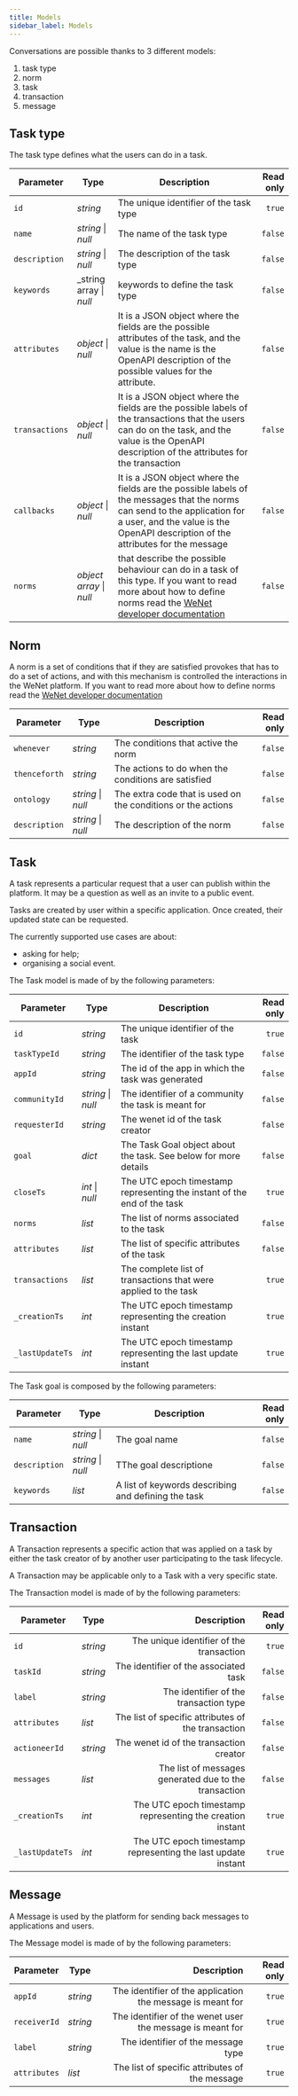 ```yaml
---
title: Models
sidebar_label: Models
---
```


Conversations are possible thanks to 3 different models:

1. task type
2. norm
3. task
4. transaction
5. message

## Task type


The task type defines what the users can do in a task.

| Parameter | Type | Description | Read only |
| ------------- | ---- | ----------- | -----: |
| `id` | _string_ | The unique identifier of the task type | `true` |
| `name` | _string_ \| _null_ | The name of the task type | `false` |
| `description` | _string_ \| _null_ | The description of the task type | `false` |
| `keywords` | _string array \| _null_ | keywords to define the task type | `false` |
| `attributes` | _object_ \| _null_ | It is a JSON object where the fields are the possible attributes of the task, and the value is the name is the OpenAPI description of the possible values for the attribute. | `false` |
| `transactions` | _object_ \| _null_ | It is a JSON object where the fields are the possible labels of the transactions that the users can do on the task, and the value is the OpenAPI description of the attributes for the transaction | `false` |
| `callbacks` | _object_ \| _null_ | It is a JSON object where the fields are the possible labels of the messages that the norms can send to the application for a user, and the value is the OpenAPI description of the attributes for the message | `false` |
| `norms` | _object array_ \| _null_ | that describe the possible behaviour can do in a task of this type. If you want to read more about how to define norms read the [WeNet developer documentation](https://internetofus.github.io/developer/docs/tech/conversation/norms) | `false` |

## Norm

A norm is a set of conditions that if they are satisfied provokes that has to do a set of actions, and with this mechanism is controlled the interactions in the WeNet platform.
If you want to read more about how to define norms read the [WeNet developer documentation](https://internetofus.github.io/developer/docs/tech/conversation/norms)

| Parameter | Type | Description | Read only |
| ------------- | ---- | ----------- | -----: |
| `whenever` | _string_  | The conditions that active the norm | `false` |
| `thenceforth` | _string_ | The actions to do when the conditions are satisfied | `false` |
| `ontology` | _string_ \| _null_ | The extra code that is used on the conditions or the actions | `false` |
| `description` | _string_ \| _null_ | The description of the norm | `false` |


## Task

A task represents a particular request that a user can publish within the platform.
It may be a question as well as an invite to a public event.

Tasks are created by user within a specific application.
Once created, their updated state can be requested.

The currently supported use cases are about:

* asking for help;
* organising a social event.

The Task model is made of by the following parameters:

| Parameter | Type | Description | Read only |
| ------------- | ---- | ----------- | -----: |
| `id` | _string_ | The unique identifier of the task | `true` |
| `taskTypeId` | _string_ | The identifier of the task type | `false` |
| `appId` | _string_ | The id of the app in which the task was generated | `false` |
| `communityId` | _string_ \| _null_ | The identifier of a community the task is meant for | `false` |
| `requesterId` | _string_ | The wenet id of the task creator | `false` |
| `goal` | _dict_ | The Task Goal object about the task. See below for more details | `false` |
| `closeTs` | _int_ \| _null_ | The UTC epoch timestamp representing the instant of the end of the task | `true` |
| `norms` | _list_ | The list of norms associated to the task | `false` |
| `attributes` | _list_ | The list of specific attributes of the task | `false` |
| `transactions` | _list_ | The complete list of transactions that were applied to the task | `true` |
| `_creationTs` | _int_ | The UTC epoch timestamp representing the creation instant | `true` |
| `_lastUpdateTs` | _int_ | The UTC epoch timestamp representing the last update instant | `true` |

The Task goal is composed by the following parameters:

| Parameter | Type | Description | Read only |
| ------------- | ----------- | ----- | -----: |
| `name` | _string_ \| _null_ | The goal name | `false` |
| `description` | _string_ \| _null_ | TThe goal descriptione | `false` |
| `keywords` | _list_ | A list of keywords describing and defining the task | `false` |

## Transaction

A Transaction represents a specific action that was applied on a task by either the task creator of by another user participating to the task lifecycle.

A Transaction may be applicable only to a Task with a very specific state.

The Transaction model is made of by the following parameters:

| Parameter | Type | Description | Read only |
| ------------- | ----------- | -----: | -----: |
| `id` | _string_ | The unique identifier of the transaction | `true` |
| `taskId` | _string_ | The identifier of the associated task | `false` |
| `label` | _string_ | The identifier of the transaction type | `false` |
| `attributes` | _list_ | The list of specific attributes of the transaction | `false` |
| `actioneerId` | _string_ | The wenet id of the transaction creator | `false` |
| `messages` | _list_ | The list of messages generated due to the transaction | `false` |
| `_creationTs` | _int_ | The UTC epoch timestamp representing the creation instant | `true` |
| `_lastUpdateTs` | _int_ | The UTC epoch timestamp representing the last update instant | `true` |

## Message

A Message is used by the platform for sending back messages to applications and users.

The Message model is made of by the following parameters:

| Parameter | Type | Description | Read only |
| ------------- | ----------- | -----: | -----: |
| `appId` | _string_ | The identifier of the application the message is meant for | `true` |
| `receiverId` | _string_ | The identifier of the wenet user the message is meant for | `true` |
| `label` | _string_ | The identifier of the message type | `true` |
| `attributes` | _list_ | The list of specific attributes of the message | `true` |
